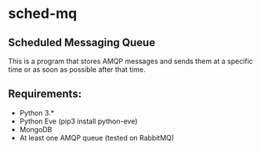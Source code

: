 # sched-mq
## Scheduled Messaging Queue

This is a program that stores AMQP messages and sends them at a specific time or as soon as possible after that time.

## Requirements:
* Python 3.*
* Python Eve (pip3 install python-eve)
* MongoDB
* At least one AMQP queue (tested on RabbitMQ)
